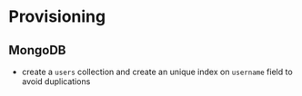 # Provisioning

## MongoDB

- create a `users` collection and create an unique index on `username` field to avoid duplications
